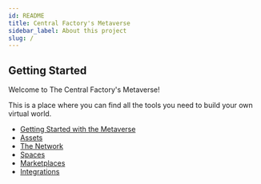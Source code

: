 ```yaml
---
id: README
title: Central Factory's Metaverse
sidebar_label: About this project
slug: /
---
```


## Getting Started 

Welcome to The Central Factory's Metaverse!

This is a place where you can find all the tools you need to build your own virtual world.

- [Getting Started with the Metaverse](getting-started)
- [Assets](/assets)
- [The Network](/the-network)
- [Spaces](/places)
- [Marketplaces](/marketplaces)
- [Integrations](/integrations)
